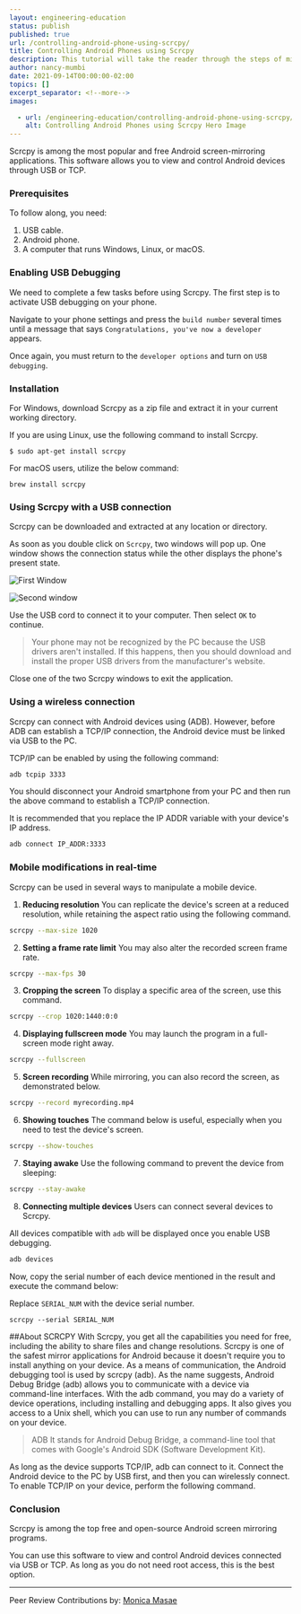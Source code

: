 ```yaml
---
layout: engineering-education
status: publish
published: true
url: /controlling-android-phone-using-scrcpy/
title: Controlling Android Phones using Scrcpy
description: This tutorial will take the reader through the steps of mirroring and controlling Android phones using Scrcpy.
author: nancy-mumbi
date: 2021-09-14T00:00:00-02:00
topics: []
excerpt_separator: <!--more-->
images:

  - url: /engineering-education/controlling-android-phone-using-scrcpy/hero.png
    alt: Controlling Android Phones using Scrcpy Hero Image
---
```

Scrcpy is among the most popular and free Android screen-mirroring applications. This software allows you to view and control Android devices through USB or TCP.
<!--more-->
### Prerequisites
To follow along, you need:
1. USB cable.
2. Android phone.
4. A computer that runs Windows, Linux, or macOS.

### Enabling USB Debugging
We need to complete a few tasks before using Scrcpy. The first step is to activate USB debugging on your phone.

Navigate to your phone settings and press the `build number` several times until a message that says `Congratulations, you've now a developer` appears.

Once again, you must return to the `developer options` and turn on `USB debugging`.

### Installation
For Windows, download Scrcpy as a zip file and extract it in your current working directory.

If you are using Linux, use the following command to install Scrcpy.

```
$ sudo apt-get install scrcpy
```

For macOS users, utilize the below command:

```
brew install scrcpy
```

### Using Scrcpy with a USB connection
Scrcpy can be downloaded and extracted at any location or directory.

As soon as you double click on `Scrcpy`, two windows will pop up. One window shows the connection status while the other displays the phone's present state.

![First Window](/engineering-education/controlling-android-phone-using-scrcpy/image1.png)

![Second window](/engineering-education/controlling-android-phone-using-scrcpy/image2.png)

Use the USB cord to connect it to your computer. Then select `OK` to continue.

> Your phone may not be recognized by the PC because the USB drivers aren't installed. If this happens, then you should download and install the proper USB drivers from the manufacturer's website.

Close one of the two Scrcpy windows to exit the application.

### Using a wireless connection
Scrcpy can connect with Android devices using (ADB). However, before ADB can establish a TCP/IP connection, the Android device must be linked via USB to the PC.

TCP/IP can be enabled by using the following command:

```bash
adb tcpip 3333
```
You should disconnect your Android smartphone from your PC and then run the above command to establish a TCP/IP connection.

It is recommended that you replace the IP ADDR variable with your device's IP address.

```bash
adb connect IP_ADDR:3333
```

### Mobile modifications in real-time
Scrcpy can be used in several ways to manipulate a mobile device.

1. **Reducing resolution**
You can replicate the device's screen at a reduced resolution, while retaining the aspect ratio using the following command.

```BASH
scrcpy --max-size 1020
```

2. **Setting a frame rate limit**
You may also alter the recorded screen frame rate.

```bash
scrcpy --max-fps 30
```

3. **Cropping the screen**
To display a specific area of the screen, use this command.

```bash
scrcpy --crop 1020:1440:0:0
```

4. **Displaying fullscreen mode**
You may launch the program in a full-screen mode right away.

```bash
scrcpy --fullscreen
```

5. **Screen recording**
While mirroring, you can also record the screen, as demonstrated below.

```bash
scrcpy --record myrecording.mp4
```

6. **Showing touches**
The command below is useful, especially when you need to test the device's screen.

```bash
scrcpy --show-touches
```

7. **Staying awake**
Use the following command to prevent the device from sleeping:

```bash
scrcpy --stay-awake
```

8. **Connecting multiple devices**
Users can connect several devices to Scrcpy.

All devices compatible with `adb` will be displayed once you enable USB debugging.

```bash
adb devices
```

Now, copy the serial number of each device mentioned in the result and execute the command below:

Replace `SERIAL_NUM` with the device serial number.

```
scrcpy --serial SERIAL_NUM
```
##About SCRCPY
With Scrcpy, you get all the capabilities you need for free, including the ability to share files and change resolutions. Scrcpy is one of the safest mirror applications for Android because it doesn't require you to install anything on your device.
As a means of communication, the Android debugging tool is used by scrcpy (adb). As the name suggests, Android Debug Bridge (adb) allows you to communicate with a device via command-line interfaces. With the adb command, you may do a variety of device operations, including installing and debugging apps. It also gives you access to a Unix shell, which you can use to run any number of commands on your device. 
>ADB It stands for Android Debug Bridge, a command-line tool that comes with Google's Android SDK (Software Development Kit).

As long as the device supports TCP/IP, adb can connect to it. Connect the Android device to the PC by USB first, and then you can wirelessly connect. To enable TCP/IP on your device, perform the following command.
### Conclusion
Scrcpy is among the top free and open-source Android screen mirroring programs.

You can use this software to view and control Android devices connected via USB or TCP. As long as you do not need root access, this is the best option.

---
Peer Review Contributions by: [Monica Masae](/engineering-education/authors/monica-masae/)
